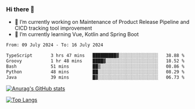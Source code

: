 ### Hi there 👋

- 🔭 I’m currently working on Maintenance of Product Release Pipeline and CICD tracking tool improvement
- 🌱 I’m currently learning Vue, Kotlin and Spring Boot

<!--START_SECTION:waka-->

```txt
From: 09 July 2024 - To: 16 July 2024

TypeScript       3 hrs 47 mins   █████████▓░░░░░░░░░░░░░░░   38.88 %
Groovy           1 hr 48 mins    ████▓░░░░░░░░░░░░░░░░░░░░   18.52 %
Bash             51 mins         ██▒░░░░░░░░░░░░░░░░░░░░░░   08.86 %
Python           48 mins         ██░░░░░░░░░░░░░░░░░░░░░░░   08.29 %
Java             39 mins         █▓░░░░░░░░░░░░░░░░░░░░░░░   06.73 %
```

<!--END_SECTION:waka-->

[![Anurag's GitHub stats](https://github-readme-stats.vercel.app/api?username=yunhao981&show_icons=true&theme=solarized-dark)](https://github.com/anuraghazra/github-readme-stats)

[![Top Langs](https://github-readme-stats.vercel.app/api/top-langs/?username=yunhao981&theme=solarized-dark&layout=compact)](https://github.com/anuraghazra/github-readme-stats)

<!--
**yunhao981/yunhao981** is a ✨ _special_ ✨ repository because its `README.md` (this file) appears on your GitHub profile.

Here are some ideas to get you started:

- 🔭 I’m currently working on Maintenance of Release Pipeline and CICD tracking tool improvement
- 🌱 I’m currently learning Vue, Kotlin and Spring Boot
- 👯 I’m looking to collaborate on ...
- 🤔 I’m looking for help with ...
- 💬 Ask me about ...
- 📫 How to reach me: ...
- 😄 Pronouns: ...
- ⚡ Fun fact: ...
-->


